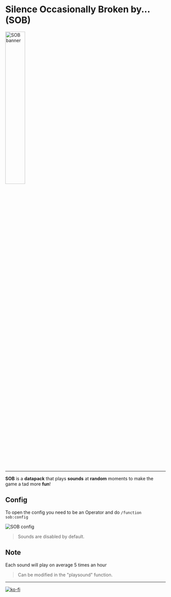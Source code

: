 # Silence Occasionally Broken by... (SOB)

<img src="https://github.com/El-Kavio/SOB/assets/140896938/dffcefa0-1c19-40ba-8103-3f041272f13a" alt="SOB banner" width="35%">

---

**SOB** is a **datapack** that plays **sounds** at **random** moments to make the game a tad more **fun**!

## Config

To open the config you need to be an Operator and do `/function sob:config`

![SOB config](https://github.com/El-Kavio/SOB/assets/140896938/9112852c-3682-4f7b-8347-32f447a1f2a4)
> Sounds are disabled by default.

## Note

Each sound will play on average 5 times an hour
> Can be modified in the "playsound" function.

---

[![ko-fi](https://ko-fi.com/img/githubbutton_sm.svg)](https://ko-fi.com/kavio)
